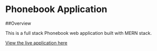 # Phonebook Application


##Overview


This is a full stack Phonebook web application built with MERN stack.


[View the live application here](https://phonebook-fullstack-open.vercel.app/)
